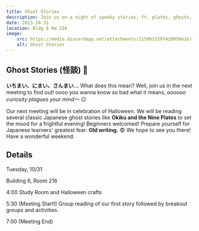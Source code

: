 ```yaml
---
title: Ghost Stories
description: Join us on a night of spooky stories, ft. plates, ghosts, and some other spooky stuff!
date: 2023-10-31
location: Bldg 6 Rm 216
image: 
    src: https://media.discordapp.net/attachments/1158631597420056616/1166935555339190322/meeting_9_jll.png?ex=655586ed&is=654311ed&hm=8faa613d3e238cc3b9c21964c57a9930dff27723de670f7eeba15ff8a9e7455a&=&width=905&height=905
    alt: Ghost Stories
---
```


## Ghost Stories (怪談) 👻
**いちまい、にまい、さんまい…**
What does this mean? Well, join us in the next meeting to find out!
oooo you wanna know so bad what it means, *oooooo curiosity plagues your mind～* 😐

Our next meeting will be in celebration of Halloween. We will be reading several classic Japanese ghost stories like **Okiku and the Nine Plates** to set the mood for a frightful evening! Beginners welcomed! Prepare yourself for Japanese learners' greatest fear: **Old writing.** 😨 We hope to see you there! Have a wonderful weekend.

## Details
Tuesday, 10/31

Building 6, Room 216

4:00    Study Room and Halloween crafts

5:30    (Meeting Start!) Group reading of our first story followed by breakout groups and activities.

7:00    (Meeting End)
